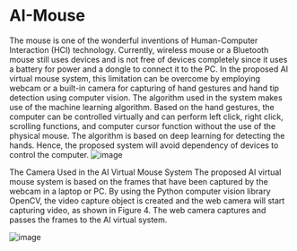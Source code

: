 # AI-Mouse
The mouse is one of the wonderful inventions of Human-Computer Interaction (HCI) technology. Currently, wireless mouse or a Bluetooth mouse still uses devices and is not 
free of devices completely since it uses a battery for power and a dongle to connect it to the PC. In the proposed AI virtual mouse system, this limitation can be 
overcome by employing webcam or a built-in camera for capturing of hand gestures and hand tip detection using computer vision. The algorithm used in the system makes use 
of the machine learning algorithm. Based on the hand gestures, the computer can be controlled virtually and can perform left click, right click, scrolling functions, and 
computer cursor function without the use of the physical mouse. The algorithm is based on deep learning for detecting the hands. Hence, the proposed system will avoid 
dependency of devices to control the computer.
![image](https://user-images.githubusercontent.com/66880196/189036765-0c3c107b-9181-4b54-8262-74dec06df3cc.png)

The Camera Used in the AI Virtual Mouse System
The proposed AI virtual mouse system is based on the frames that have been captured by the webcam in a laptop or PC. By using the Python computer vision library OpenCV, 
the video capture object is created and the web camera will start capturing video, as shown in Figure 4. The web camera captures and passes the frames to the AI virtual 
system.

![image](https://user-images.githubusercontent.com/66880196/189036960-be688dfe-25dd-42ca-9d44-1fc77db9dc39.png)
